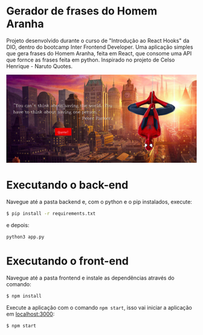 # Gerador de frases do Homem Aranha
Projeto desenvolvido durante o curso de "Introdução ao React Hooks" da DIO, dentro do bootcamp Inter Frontend Developer. Uma aplicação simples que gera frases do Homem Aranha, feita em React, que consome uma API que fornce as frases feita em python. Inspirado no projeto de Celso Henrique - Naruto Quotes.

![screenshot](frontend/screenshot.png?raw=true "screenshot")

# Executando o back-end

Navegue até a pasta backend e, com o python e o pip instalados, execute:
```sh
$ pip install -r requirements.txt
```

e depois:
```sh
python3 app.py

```

# Executando o front-end

Navegue até a pasta frontend e instale as dependências através do comando:
```sh
$ npm install
```

Execute a aplicação com o comando `npm start`, isso vai iniciar a aplicação em [localhost:3000](http://localhost:3000):
```sh
$ npm start